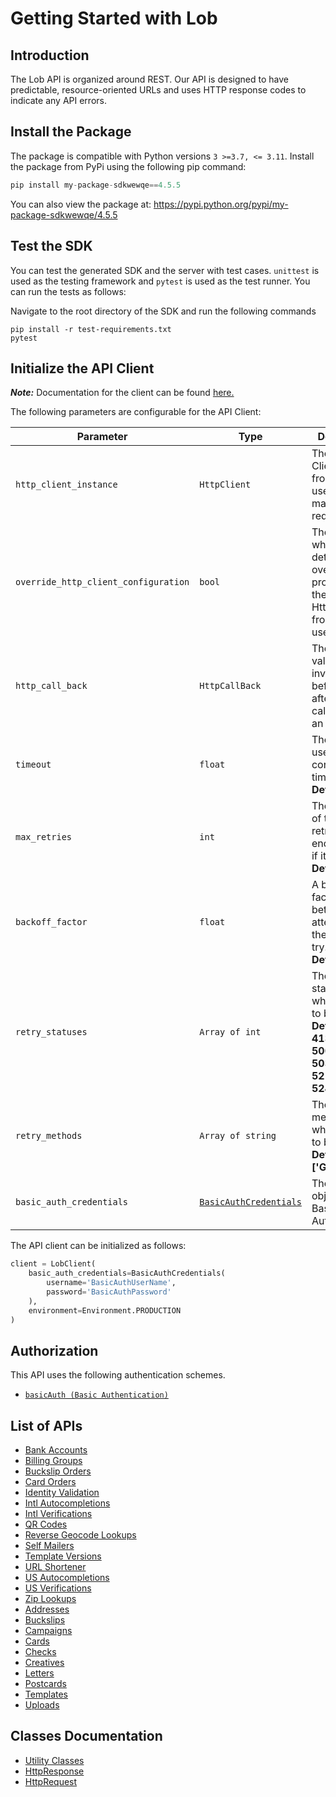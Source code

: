 
# Getting Started with Lob

## Introduction

The Lob API is organized around REST. Our API is designed to have predictable, resource-oriented URLs and uses HTTP response codes to indicate any API errors. <p>

## Install the Package

The package is compatible with Python versions `3 >=3.7, <= 3.11`.
Install the package from PyPi using the following pip command:

```python
pip install my-package-sdkwewqe==4.5.5
```

You can also view the package at:
https://pypi.python.org/pypi/my-package-sdkwewqe/4.5.5

## Test the SDK

You can test the generated SDK and the server with test cases. `unittest` is used as the testing framework and `pytest` is used as the test runner. You can run the tests as follows:

Navigate to the root directory of the SDK and run the following commands

```
pip install -r test-requirements.txt
pytest
```

## Initialize the API Client

**_Note:_** Documentation for the client can be found [here.](https://www.github.com/ZahraN444/newnewpackagepython/tree/4.5.5/doc/client.md)

The following parameters are configurable for the API Client:

| Parameter | Type | Description |
|  --- | --- | --- |
| `http_client_instance` | `HttpClient` | The Http Client passed from the sdk user for making requests |
| `override_http_client_configuration` | `bool` | The value which determines to override properties of the passed Http Client from the sdk user |
| `http_call_back` | `HttpCallBack` | The callback value that is invoked before and after an HTTP call is made to an endpoint |
| `timeout` | `float` | The value to use for connection timeout. <br> **Default: 60** |
| `max_retries` | `int` | The number of times to retry an endpoint call if it fails. <br> **Default: 0** |
| `backoff_factor` | `float` | A backoff factor to apply between attempts after the second try. <br> **Default: 2** |
| `retry_statuses` | `Array of int` | The http statuses on which retry is to be done. <br> **Default: [408, 413, 429, 500, 502, 503, 504, 521, 522, 524]** |
| `retry_methods` | `Array of string` | The http methods on which retry is to be done. <br> **Default: ['GET', 'PUT']** |
| `basic_auth_credentials` | [`BasicAuthCredentials`]($basicauth) | The credential object for Basic Authentication |

The API client can be initialized as follows:

```python
client = LobClient(
    basic_auth_credentials=BasicAuthCredentials(
        username='BasicAuthUserName',
        password='BasicAuthPassword'
    ),
    environment=Environment.PRODUCTION
)
```

## Authorization

This API uses the following authentication schemes.

* [`basicAuth (Basic Authentication)`](https://www.github.com/ZahraN444/newnewpackagepython/tree/4.5.5/doc/$basicauth)

## List of APIs

* [Bank Accounts](https://www.github.com/ZahraN444/newnewpackagepython/tree/4.5.5/doc/controllers/bank-accounts.md)
* [Billing Groups](https://www.github.com/ZahraN444/newnewpackagepython/tree/4.5.5/doc/controllers/billing-groups.md)
* [Buckslip Orders](https://www.github.com/ZahraN444/newnewpackagepython/tree/4.5.5/doc/controllers/buckslip-orders.md)
* [Card Orders](https://www.github.com/ZahraN444/newnewpackagepython/tree/4.5.5/doc/controllers/card-orders.md)
* [Identity Validation](https://www.github.com/ZahraN444/newnewpackagepython/tree/4.5.5/doc/controllers/identity-validation.md)
* [Intl Autocompletions](https://www.github.com/ZahraN444/newnewpackagepython/tree/4.5.5/doc/controllers/intl-autocompletions.md)
* [Intl Verifications](https://www.github.com/ZahraN444/newnewpackagepython/tree/4.5.5/doc/controllers/intl-verifications.md)
* [QR Codes](https://www.github.com/ZahraN444/newnewpackagepython/tree/4.5.5/doc/controllers/qr-codes.md)
* [Reverse Geocode Lookups](https://www.github.com/ZahraN444/newnewpackagepython/tree/4.5.5/doc/controllers/reverse-geocode-lookups.md)
* [Self Mailers](https://www.github.com/ZahraN444/newnewpackagepython/tree/4.5.5/doc/controllers/self-mailers.md)
* [Template Versions](https://www.github.com/ZahraN444/newnewpackagepython/tree/4.5.5/doc/controllers/template-versions.md)
* [URL Shortener](https://www.github.com/ZahraN444/newnewpackagepython/tree/4.5.5/doc/controllers/url-shortener.md)
* [US Autocompletions](https://www.github.com/ZahraN444/newnewpackagepython/tree/4.5.5/doc/controllers/us-autocompletions.md)
* [US Verifications](https://www.github.com/ZahraN444/newnewpackagepython/tree/4.5.5/doc/controllers/us-verifications.md)
* [Zip Lookups](https://www.github.com/ZahraN444/newnewpackagepython/tree/4.5.5/doc/controllers/zip-lookups.md)
* [Addresses](https://www.github.com/ZahraN444/newnewpackagepython/tree/4.5.5/doc/controllers/addresses.md)
* [Buckslips](https://www.github.com/ZahraN444/newnewpackagepython/tree/4.5.5/doc/controllers/buckslips.md)
* [Campaigns](https://www.github.com/ZahraN444/newnewpackagepython/tree/4.5.5/doc/controllers/campaigns.md)
* [Cards](https://www.github.com/ZahraN444/newnewpackagepython/tree/4.5.5/doc/controllers/cards.md)
* [Checks](https://www.github.com/ZahraN444/newnewpackagepython/tree/4.5.5/doc/controllers/checks.md)
* [Creatives](https://www.github.com/ZahraN444/newnewpackagepython/tree/4.5.5/doc/controllers/creatives.md)
* [Letters](https://www.github.com/ZahraN444/newnewpackagepython/tree/4.5.5/doc/controllers/letters.md)
* [Postcards](https://www.github.com/ZahraN444/newnewpackagepython/tree/4.5.5/doc/controllers/postcards.md)
* [Templates](https://www.github.com/ZahraN444/newnewpackagepython/tree/4.5.5/doc/controllers/templates.md)
* [Uploads](https://www.github.com/ZahraN444/newnewpackagepython/tree/4.5.5/doc/controllers/uploads.md)

## Classes Documentation

* [Utility Classes](https://www.github.com/ZahraN444/newnewpackagepython/tree/4.5.5/doc/utility-classes.md)
* [HttpResponse](https://www.github.com/ZahraN444/newnewpackagepython/tree/4.5.5/doc/http-response.md)
* [HttpRequest](https://www.github.com/ZahraN444/newnewpackagepython/tree/4.5.5/doc/http-request.md)


